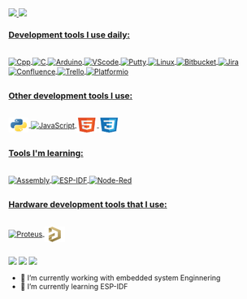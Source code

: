 
<div align="left">
  <a href="https://github.com/Rick-Andrade">
  <img height="180em" src="https://github-readme-stats.vercel.app/api?username=Rick-Andrade&show_icons=true&theme=highcontrast&include_all_commits=true&count_private=true"/>
  <img height="180em" src="https://github-readme-stats.vercel.app/api/top-langs/?username=Rick-Andrade&layout=compact&langs_count=7&theme=highcontrast"/>
</div>

### Development tools I use daily:

<div style="display: inline_block"><br>
  <img align="center" alt="Cpp" height="30" width="40" src="https://cdn.jsdelivr.net/gh/devicons/devicon/icons/cplusplus/cplusplus-original.svg">
  <img align="center" alt="C" height="30" width="40" src="https://cdn.jsdelivr.net/gh/devicons/devicon/icons/c/c-original.svg">
  <img align="center" alt="Arduino" height="30" width="40" src="https://cdn.jsdelivr.net/gh/devicons/devicon/icons/arduino/arduino-original-wordmark.svg">
  <img align="center" alt="VScode" height="30" width="40" src="https://cdn.jsdelivr.net/gh/devicons/devicon/icons/vscode/vscode-original.svg">
  <img align="center" alt="Putty" height="30" width="40" src="https://cdn.jsdelivr.net/gh/devicons/devicon/icons/putty/putty-original.svg">
  <img align="center" alt="Linux" height="30" width="40" src= "https://cdn.jsdelivr.net/gh/devicons/devicon/icons/linux/linux-original.svg">
  <img align="center" alt="Bitbucket" height="30" width="40" src= "https://cdn.jsdelivr.net/gh/devicons/devicon/icons/bitbucket/bitbucket-original-wordmark.svg">
  <img align="center" alt="Jira" height="30" width="40" src= "https://cdn.jsdelivr.net/gh/devicons/devicon/icons/jira/jira-original.svg">
  <img align="center" alt="Confluence" height="30" width="40" src= "https://cdn.jsdelivr.net/gh/devicons/devicon/icons/confluence/confluence-original.svg">
  <img align="center" alt="Trello" height="30" width="40" src= "https://cdn.jsdelivr.net/gh/devicons/devicon/icons/trello/trello-plain.svg">
  <img align="center" alt="Platformio" height="30" width="40" src= "https://upload.wikimedia.org/wikipedia/commons/c/cd/PlatformIO_logo.svg">
</div>

##

### Other development tools I use:

<div style="display: inline_block"><br>
  <img align="center" alt="Python" height="30" width="40" src="https://raw.githubusercontent.com/devicons/devicon/master/icons/python/python-original.svg">
  <img align="center" alt="JavaScript" height="30" width="40" src="https://cdn.jsdelivr.net/gh/devicons/devicon/icons/javascript/javascript-original.svg">
  <img align="center" alt="HTML" height="30" width="40" src="https://raw.githubusercontent.com/devicons/devicon/master/icons/html5/html5-original.svg">
  <img align="center" alt="CSS" height="30" width="40" src="https://raw.githubusercontent.com/devicons/devicon/master/icons/css3/css3-original.svg">
</div>

##


### Tools I'm learning:

<div style="display: inline_block"><br>
  <img align="center" alt="Assembly" height="30" width="40" src= "https://hackr.io/tutorials/assembly-language/logo-assembly-language.svg?ver=1603208610">
  <img align="center" alt="ESP-IDF" height="30" width="40" src= "https://cdn-images-1.medium.com/max/1200/1*G4K85o5wVIWDgeuIR1NpGA.jpeg">
  <img align="center" alt="Node-Red" height="30" width="40" src= "https://nodered.org/about/resources/media/node-red-icon.png">
</div>

##

### Hardware development tools that I use:

<div style="display: inline_block"><br>
  <img align="center" alt="Proteus" height="30" width="40" src="https://www.labcenter.com/images/logo.png">
  <img align="center" alt="Altiu" height="30" width="40" src="https://raw.githubusercontent.com/github/explore/7af95003139e68a3a54e382bb4f23a72836ef348/topics/altium-designer/altium-designer.png">
</div>

##

<div> 
  <a href="https://instagram.com/rickgandrade" target="_blank"><img src="https://img.shields.io/badge/-Instagram-%23E4405F?style=for-the-badge&logo=instagram&logoColor=white" target="_blank"></a>
 <a href="https://discordapp.com/users/714185229803192420" target="_blank"><img src="https://img.shields.io/badge/Discord-7289DA?style=for-the-badge&logo=discord&logoColor=white" target="_blank"></a> 
  <a href="https://www.linkedin.com/in/henrique-andrade-207893190" target="_blank"><img src="https://img.shields.io/badge/-LinkedIn-%230077B5?style=for-the-badge&logo=linkedin&logoColor=white" target="_blank"></a> 
</div>

- 🔭 I’m currently working with embedded system Enginnering
- 🌱 I’m currently learning ESP-IDF
